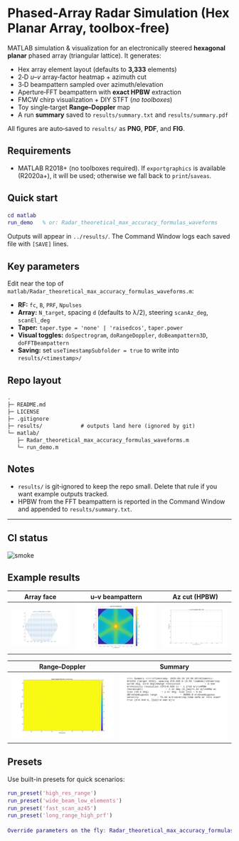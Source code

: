 # Phased-Array Radar Simulation (Hex Planar Array, toolbox‑free)

MATLAB simulation & visualization for an electronically steered **hexagonal planar** phased array (triangular lattice).
It generates:
- Hex array element layout (defaults to **3,333** elements)
- 2‑D *u–v* array‑factor heatmap + azimuth cut
- 3‑D beampattern sampled over azimuth/elevation
- Aperture‑FFT beampattern with **exact HPBW** extraction
- FMCW chirp visualization + DIY STFT (*no toolboxes*)
- Toy single‑target **Range–Doppler** map
- A run **summary** saved to `results/summary.txt` and `results/summary.pdf`

All figures are auto‑saved to `results/` as **PNG**, **PDF**, and **FIG**.

## Requirements
- MATLAB R2018+ (no toolboxes required). If `exportgraphics` is available (R2020a+), it will be used; otherwise we fall back to `print`/`saveas`.

## Quick start
```matlab
cd matlab
run_demo   % or: Radar_theoretical_max_accuracy_formulas_waveforms
```
Outputs will appear in `../results/`. The Command Window logs each saved file with `[SAVE]` lines.

## Key parameters
Edit near the top of `matlab/Radar_theoretical_max_accuracy_formulas_waveforms.m`:
- **RF:** `fc`, `B`, `PRF`, `Npulses`
- **Array:** `N_target`, spacing `d` (defaults to λ/2), steering `scanAz_deg`, `scanEl_deg`
- **Taper:** `taper.type = 'none' | 'raisedcos'`, `taper.power`
- **Visual toggles:** `doSpectrogram`, `doRangeDoppler`, `doBeampattern3D`, `doFFTBeampattern`
- **Saving:** set `useTimestampSubfolder = true` to write into `results/<timestamp>/`

## Repo layout
```
.
├─ README.md
├─ LICENSE
├─ .gitignore
├─ results/            # outputs land here (ignored by git)
└─ matlab/
   ├─ Radar_theoretical_max_accuracy_formulas_waveforms.m
   └─ run_demo.m
```

## Notes
- `results/` is git‑ignored to keep the repo small. Delete that rule if you want example outputs tracked.
- HPBW from the FFT beampattern is reported in the Command Window and appended to `results/summary.txt`.

---

## CI status
![smoke](https://github.com/gordonmurray-coding/phased-array-radar-sim/actions/workflows/smoke.yml/badge.svg)

## Example results
| Array face | u–v beampattern | Az cut (HPBW) |
|---|---|---|
| ![face](docs/face.png) | ![uv](docs/uv_beam.png) | ![cut](docs/fft_az_cut.png) |

| Range–Doppler | Summary |
|---|---|
| ![rd](docs/range_doppler.png) | ![summary](docs/summary.png) |

## Presets

Use built-in presets for quick scenarios:
```matlab
run_preset('high_res_range')
run_preset('wide_beam_low_elements')
run_preset('fast_scan_az45')
run_preset('long_range_high_prf')

Override parameters on the fly: Radar_theoretical_max_accuracy_formulas_waveforms('preset','high_res_range','scanAz_deg',15)


